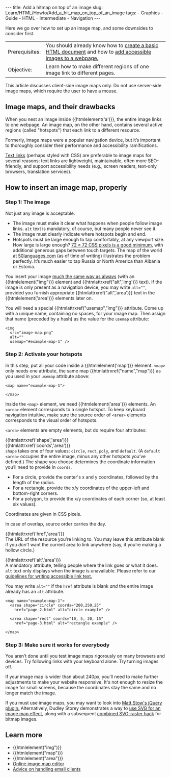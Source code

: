 --- title: Add a hitmap on top of an image slug: Learn/HTML/Howto/Add\_a\_hit\_map\_on\_top\_of\_an\_image tags: - Graphics - Guide - HTML - Intermediate - Navigation ---

Here we go over how to set up an image map, and some downsides to consider first.

<table><tbody><tr class="odd"><td>Prerequisites:</td><td>You should already know how to <a href="/en-US/docs/Learn/Getting_started_with_the_web">create a basic HTML document</a> and how to <a href="/en-US/docs/Learn/HTML/Multimedia_and_embedding/Images_in_HTML#how_do_we_put_an_image_on_a_webpage">add accessible images to a webpage.</a></td></tr><tr class="even"><td>Objective:</td><td>Learn how to make different regions of one image link to different pages.</td></tr></tbody></table>

This article discusses client-side image maps only. Do not use server-side image maps, which require the user to have a mouse.

Image maps, and their drawbacks
-------------------------------

When you nest an image inside {{htmlelement('a')}}, the entire image links to one webpage. An image map, on the other hand, contains several active regions (called "hotspots") that each link to a different resource.

Formerly, image maps were a popular navigation device, but it’s important to thoroughly consider their performance and accessibility ramifications.

[Text links](/en-US/docs/Learn/HTML/Introduction_to_HTML/Creating_hyperlinks) (perhaps styled with CSS) are preferable to image maps for several reasons: text links are lightweight, maintainable, often more SEO-friendly, and support accessibility needs (e.g., screen readers, text-only browsers, translation services).

How to insert an image map, properly
------------------------------------

### Step 1: The image

Not just any image is acceptable.

-   The image must make it clear what happens when people follow image links. `alt` text is mandatory, of course, but many people never see it.
-   The image must clearly indicate where hotspots begin and end.
-   Hotspots must be large enough to tap comfortably, at any viewport size. How large is large enough? [72 × 72 CSS pixels is a good minimum,](https://uxmovement.com/mobile/finger-friendly-design-ideal-mobile-touch-target-sizes/) with additional generous gaps between touch targets. The map of the world at [50languages.com](https://www.goethe-verlag.com/book2/) (as of time of writing) illustrates the problem perfectly. It’s much easier to tap Russia or North America than Albania or Estonia.

You insert your image [much the same way as always](/en-US/docs/Learn/HTML/Multimedia_and_embedding/Images_in_HTML#how_do_we_put_an_image_on_a_webpage) (with an {{htmlelement("img")}} element and {{htmlattrxref("alt",'img')}} text). If the image is only present as a navigation device, you may write `alt=""`, provided you furnish appropriate {{htmlattrxref("alt",'area')}} text in the {{htmlelement('area')}} elements later on.

You will need a special {{htmlattrxref("usemap","img")}} attribute. Come up with a unique name, containing no spaces, for your image map. Then assign that name (preceded by a hash) as the value for the `usemap` attribute:

    <img
      src="image-map.png"
      alt=""
      usemap="#example-map-1" />

### Step 2: Activate your hotspots

In this step, put all your code inside a {{htmlelement('map')}} element. `<map>` only needs one attribute, the same map {{htmlattrxref("name","map")}} as you used in your `usemap` attribute above:

    <map name="example-map-1">

    </map>

Inside the `<map>` element, we need {{htmlelement('area')}} elements. An `<area>` element corresponds to a single hotspot. To keep keyboard navigation intuitive, make sure the source order of `<area>` elements corresponds to the visual order of hotspots.

`<area>` elements are empty elements, but do require four attributes:

{{htmlattrxref('shape','area')}}  
{{htmlattrxref('coords','area')}}  
`shape` takes one of four values: `circle`, `rect`, `poly`, and `default`. (A `default` `<area>` occupies the entire image, minus any other hotspots you’ve defined.) The shape you choose determines the coordinate information you’ll need to provide in `coords`.

-   For a circle, provide the center's x and y coordinates, followed by the length of the radius.
-   For a rectangle, provide the x/y coordinates of the upper-left and bottom-right corners.
-   For a polygon, to provide the x/y coordinates of each corner (so, at least six values).

Coordinates are given in CSS pixels.

In case of overlap, source order carries the day.

{{htmlattrxref('href','area')}}  
The URL of the resource you’re linking to. You may leave this attribute blank if you *don’t* want the current area to link anywhere (say, if you’re making a hollow circle.)

{{htmlattrxref('alt','area')}}  
A mandatory attribute, telling people where the link goes or what it does. `alt` text only displays when the image is unavailable. Please refer to our [guidelines for writing accessible link text.](/en-US/docs/Learn/HTML/Introduction_to_HTML/Creating_hyperlinks#writing_accessible_link_text)

You may write `alt=""` if the `href` attribute is blank *and* the entire image already has an `alt` attribute.

<!-- -->

    <map name="example-map-1">
      <area shape="circle" coords="200,250,25"
        href="page-2.html" alt="circle example" />

      <area shape="rect" coords="10, 5, 20, 15"
        href="page-3.html" alt="rectangle example" />

    </map>

### Step 3: Make sure it works for everybody

You aren’t done until you test image maps rigorously on many browsers and devices. Try following links with your keyboard alone. Try turning images off.

If your image map is wider than about 240px, you’ll need to make further adjustments to make your website responsive. It's not enough to resize the image for small screens, because the coordinates stay the same and no longer match the image.

If you must use image maps, you may want to look into [Matt Stow's jQuery plugin.](https://github.com/stowball/jQuery-rwdImageMaps) Alternatively, Dudley Storey demonstrates a way to [use SVG for an image map effect,](https://thenewcode.com/696/Using-SVG-as-an-Alternative-To-Imagemaps) along with a subsequent [combined SVG-raster hack](https://thenewcode.com/760/Create-A-Responsive-Imagemap-With-SVG) for bitmap images.

Learn more
----------

-   {{htmlelement("img")}}
-   {{htmlelement("map")}}
-   {{htmlelement("area")}}
-   [Online image map editor](http://www.maschek.hu/imagemap/imgmap)
-   [Advice on handling email clients](https://blog.goolara.com/2014/06/05/image-maps-revisited/)
